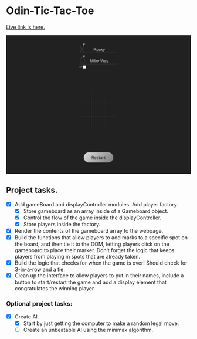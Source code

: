 # Odin-Tic-Tac-Toe

[Live link is here.](https://x6nenko.github.io/Odin-Tic-Tac-Toe/)

![Preview of a website.](./assets/preview.png)

## Project tasks.
- [x] Add gameBoard and displayController modules. Add player factory.
    - [x] Store gameboard as an array inside of a Gameboard object.
    - [x] Control the flow of the game inside the displayController.
    - [x] Store players inside the factory.
- [x] Render the contents of the gameboard array to the webpage.
- [x] Build the functions that allow players to add marks to a specific spot on the board, and then tie it to the DOM, letting players click on the gameboard to place their marker. Don’t forget the logic that keeps players from playing in spots that are already taken.
- [x] Build the logic that checks for when the game is over! Should check for 3-in-a-row and a tie.
- [x] Clean up the interface to allow players to put in their names, include a button to start/restart the game and add a display element that congratulates the winning player.

### Optional project tasks:
- [x] Create AI.
    - [x] Start by just getting the computer to make a random legal move.
    - [ ] Create an unbeatable AI using the minimax algorithm.